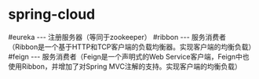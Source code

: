 # spring-cloud

#eureka --- 注册服务器（等同于zookeeper）
#ribbon --- 服务消费者（Ribbon是一个基于HTTP和TCP客户端的负载均衡器。实现客户端的均衡负载）
#feign  --- 服务消费者（Feign是一个声明式的Web Service客户端，Feign中也使用Ribbon，并增加了对Spring MVC注解的支持。实现客户端的均衡负载）
